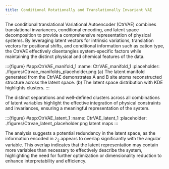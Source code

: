 ```yaml
---
title: Conditional Rotationally and Translationally Invariant VAE
---
```



The conditional translational Variational Autoencoder (CtrVAE) combines translational invariances, conditional encoding, and latent space decomposition to provide a comprehensive representation of physical systems. By leveraging latent vectors for intrinsic variations, translation vectors for positional shifts, and conditional information such as cation type, the CtrVAE effectively disentangles system-specific factors while maintaining the distinct physical and chemical features of the data.

:::{figure} #app:CtrVAE_manifold_1
:name: CtrVAE_manifold_1
:placeholder: ./figures/Ctrvae_manifolds_placeholder.png
(a) The latent manifold generated from the CtrVAE demonstrates A and B site atoms reconstructed structure across the latent space. (b) The latent space distribution with KDE highlights clusters.
:::


The distinct separations and well-defined clusters across all combinations of latent variables highlight the effective integration of physical constraints and invariances, ensuring a meaningful representation of the system.


:::{figure} #app:CtrVAE_latent_1
:name: CtrVAE_latent_1
:placeholder: ./figures/Ctrvae_latent_placeholder.png
latent maps
:::

The analysis suggests a potential redundancy in the latent space, as the information encoded in $z_2$ appears to overlap significantly with the angular variable. This overlap indicates that the latent representation may contain more variables than necessary to effectively describe the system, highlighting the need for further optimization or dimensionality reduction to enhance interpretability and efficiency.